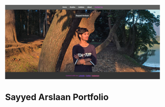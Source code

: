 
![image](port.png)
<h1><A herf="www.instagram.com/sayyed_arslaaaaan">Sayyed Arslaan Portfolio </A></h1>
